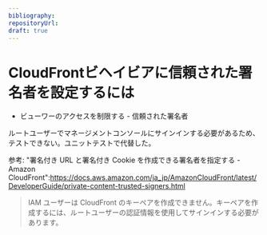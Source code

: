 ```yaml
---
bibliography: 
repositoryUrl:
draft: true
---
```


# CloudFrontビヘイビアに信頼された署名者を設定するには

* ビューワーのアクセスを制限する - 信頼された署名者

ルートユーザーでマネージメントコンソールにサインインする必要があるため、テストできない。ユニットテストで代替した。

参考:
"署名付き URL と署名付き Cookie を作成できる署名者を指定する - Amazon CloudFront":https://docs.aws.amazon.com/ja_jp/AmazonCloudFront/latest/DeveloperGuide/private-content-trusted-signers.html
  
> IAM ユーザーは CloudFront のキーペアを作成できません。キーペアを作成するには、ルートユーザーの認証情報を使用してサインインする必要があります。  
